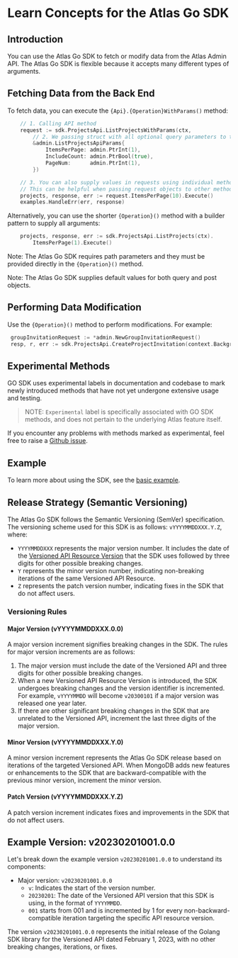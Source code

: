 # Learn Concepts for the Atlas Go SDK

## Introduction

You can use the Atlas Go SDK to fetch or modify data from the Atlas Admin API.
The Atlas Go SDK is flexible because it accepts many different types of arguments.

## Fetching Data from the Back End

To fetch data, you can execute the `{Api}.{Operation}WithParams()` method:

```go 
	// 1. Calling API method
	request := sdk.ProjectsApi.ListProjectsWithParams(ctx,
		// 2. We passing struct with all optional query parameters to the request
		&admin.ListProjectsApiParams{
			ItemsPerPage: admin.PtrInt(1),
			IncludeCount: admin.PtrBool(true),
			PageNum:      admin.PtrInt(1),
		})

	// 3. You can also supply values in requests using individual methods
	// This can be helpful when passing request objects to other methods. 
	projects, response, err := request.ItemsPerPage(10).Execute()
	examples.HandleErr(err, response)
```

Alternatively, you can use the shorter `{Operation}()` method with a builder pattern to supply all arguments:

```go
    projects, response, err := sdk.ProjectsApi.ListProjects(ctx).
	    ItemsPerPage(1).Execute()
```

Note: The Atlas Go SDK requires path parameters and they must be provided directly in the `{Operation}()` method.

Note: The Atlas Go SDK supplies default values for both query and post objects.


## Performing Data Modification

Use the `{Operation}()` method to perform modifications. For example:


```go
 groupInvitationRequest := *admin.NewGroupInvitationRequest() 
 resp, r, err := sdk.ProjectsApi.CreateProjectInvitation(context.Background(), groupId, &groupInvitationRequest).Execute()
```

## Experimental Methods

GO SDK uses experimental labels in documentation and codebase to mark newly introduced methods that have not yet undergone extensive usage and testing. 

> NOTE: `Experimental` label is specifically associated with GO SDK methods, and does not pertain to the underlying Atlas feature itself. 

If you encounter any problems with methods marked as experimental, feel free to raise a [Github issue](https://github.com/mongodb/atlas-sdk-go/issues/new/choose).

## Example

To learn more about using the SDK, see the [basic example](https://github.com/mongodb/atlas-sdk-go/blob/main/examples/basic/basic.go).

## Release Strategy (Semantic Versioning)

The Atlas Go SDK follows the Semantic Versioning (SemVer) specification. The versioning scheme used for this SDK is as follows: `vYYYYMMDDXXX.Y.Z`, where:

- `YYYYMMDDXXX` represents the major version number. It includes the date of the [Versioned API Resource Version](https://www.mongodb.com/docs/atlas/api/versioned-api-overview/) that the SDK uses followed by three digits for other possible breaking changes.
- `Y` represents the minor version number, indicating non-breaking iterations of the same Versioned API Resource.
- `Z` represents the patch version number, indicating fixes in the SDK that do not affect users.

### Versioning Rules

#### Major Version (vYYYYMMDDXXX.0.0)

A major version increment signifies breaking changes in the SDK. The rules for major version increments are as follows:

1. The major version must include the date of the Versioned API and three digits for other possible breaking changes.
2. When a new Versioned API Resource Version is introduced, the SDK undergoes breaking changes and the version identifier is incremented. For example, `vYYYYMMDD` will become `v20300101` if a major version was released one year later.
3. If there are other significant breaking changes in the SDK that are unrelated to the Versioned API, increment the last three digits of the major version.


#### Minor Version (vYYYYMMDDXXX.Y.0)

A minor version increment represents the Atlas Go SDK release based on iterations of the targeted Versioned API. When MongoDB adds new features or enhancements to the SDK that are backward-compatible with the previous minor version, increment the minor version.

#### Patch Version (vYYYYMMDDXXX.Y.Z)

A patch version increment indicates fixes and improvements in the SDK that do not affect users.

## Example Version: v20230201001.0.0

Let's break down the example version `v20230201001.0.0` to understand its components:

- Major version: `v20230201001.0.0`
  - `v`: Indicates the start of the version number.
  - `20230201`: The date of the Versioned API version that this SDK is using, in the format of `YYYYMMDD`.
  - `001` starts from 001 and is incremented by 1 for every non-backward-compatible iteration targeting the specific API resource version.

The version `v20230201001.0.0` represents the initial release of the Golang SDK library for the Versioned API dated February 1, 2023, with no other breaking changes, iterations, or fixes.
